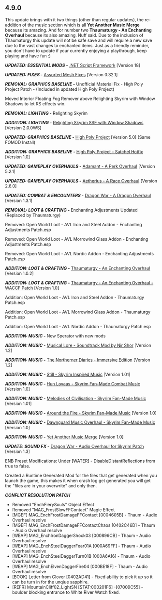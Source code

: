## 4.9.0

This update brings with it two things (other than regular updates), the re-addition of the music section which is all **Yet Another Music Merge** because its amazing. And for number two **Thaumaturgy - An Enchanting Overhaul** because its also amazing. Nuff said. Due to the inclusion of Thaumaturgy this update will not be safe save and will require a new save due to the vast changes to enchanted items. Just as a friendly reminder, you don't have to update if your currently enjoying a playthrough, keep playing and have fun :)



***UPDATED: ESSENTIAL MODS -*** [.NET Script Framework](https://www.nexusmods.com/skyrimspecialedition/mods/21294) [Version 18]

***UPDATED: FIXES -*** [Assorted Mesh Fixes](https://www.nexusmods.com/skyrimspecialedition/mods/32117) [Version 0.32.1]

***REMOVAL: GRAPHICS BASELINE -*** Unofficial Material Fix - High Poly Project Patch - (Included in updated High Poly Project)

Moved Interior Floating Fog Remover above Relighting Skyrim with Window Shadows to let RS effects win.

***REMOVAL: LIGHTING -*** Relighting Skyrim

***ADDITION: LIGHTING -*** [Relighting Skyrim SSE with Window Shadows](https://www.nexusmods.com/skyrimspecialedition/mods/8586) [Version 2.0.0WS]

***UPDATED: GRAPHICS BASELINE -*** [High Poly Project](https://www.nexusmods.com/skyrimspecialedition/mods/12029) [Version 5.0] (Same FOMOD Install)

***ADDITION: GRAPHICS BASELINE -*** [High Poly Project - Satchel Hotfix](https://www.nexusmods.com/skyrimspecialedition/mods/12029) [Version 1.0]

***UPDATED: GAMEPLAY OVERHAULS -*** [Adamant - A Perk Overhaul](https://www.nexusmods.com/skyrimspecialedition/mods/30191) [Version 5.2.1]

***UPDATED: GAMEPLAY OVERHAULS -*** [Aetherius - A Race Overhaul](https://www.nexusmods.com/skyrimspecialedition/mods/26686) [Version 2.6.0]

***UPDATED: COMBAT & ENCOUNTERS -*** [Dragon War - A Dragon Overhaul](https://www.nexusmods.com/skyrimspecialedition/mods/51310) [Version 1.3.1]

***REMOVAL: LOOT & CRAFTING -*** Enchanting Adjustments Updated (Replaced by Thaumaturgy)

Removed: Open World Loot - AVL Iron and Steel Addon - Enchanting Adjustments Patch.esp

Removed: Open World Loot - AVL Morrowind Glass Addon - Enchanting Adjustments Patch.esp

Removed: Open World Loot - AVL Nordic Addon - Enchanting Adjustments Patch.esp

***ADDITION: LOOT & CRAFTING -*** [Thaumaturgy - An Enchanting Overhaul](https://www.nexusmods.com/skyrimspecialedition/mods/57138) [Version 1.0.2]

***ADDITION: LOOT & CRAFTING -*** [Thaumaturgy - An Enchanting Overhaul - WACCF Patch](https://www.nexusmods.com/skyrimspecialedition/mods/57138) [Version 1.0]

Addition: Open World Loot - AVL Iron and Steel Addon - Thaumaturgy Patch.esp

Addition: Open World Loot - AVL Morrowind Glass Addon - Thaumaturgy Patch.esp

Addition: Open World Loot - AVL Nordic Addon - Thaumaturgy Patch.esp

***ADDITION: MUSIC -*** New Sperator with new mods 

***ADDITION: MUSIC -*** [Musical Lore - Soundtrack Mod by Nir Shor](https://www.nexusmods.com/skyrimspecialedition/mods/3200) [Version 1.2]

***ADDITION: MUSIC -*** [The Northerner Diaries - Immersive Edition](https://www.nexusmods.com/skyrimspecialedition/mods/28108) [Version 1.2] 

***ADDITION: MUSIC -*** [Still - Skyrim Inspired Music](https://www.nexusmods.com/skyrimspecialedition/mods/19401) [Version 1.01]

***ADDITION: MUSIC -*** [Hun Lovaas - Skyrim Fan-Made Combat Music](https://www.nexusmods.com/skyrimspecialedition/mods/16123) [Version 1.0]

***ADDITION: MUSIC -*** [Melodies of Civilisation - Skyrim Fan-Made Music](https://www.nexusmods.com/skyrimspecialedition/mods/30014) [Version 1.01]

***ADDITION: MUSIC -*** [Around the Fire - Skyrim Fan-Made Music](https://www.nexusmods.com/skyrimspecialedition/mods/36144) [Version 1.0]

***ADDITION: MUSIC -*** [Dawnguard Music Overhaul - Skyrim Fan-Made Music](https://www.nexusmods.com/skyrimspecialedition/mods/48613) [Version 1.0]

***ADDITION: MUSIC -*** [Yet Another Music Merge](https://www.nexusmods.com/skyrimspecialedition/mods/48725) [Version 1.0]

***UPDATE: SOUND FX -*** [Dragon War - Audio Overhaul for Skyrim Patch](https://www.nexusmods.com/skyrimspecialedition/mods/51310) [Version 1.3]



ENB Preset Modifications: Under [WATER] - DisableDistantReflections from true to false.

Created a Runtime Generated Mod for the files that get generated when you launch the game, this makes it when crash log get generated you will get the "files are in your overwrite" and only then.

***CONFLICT RESOLUTION PATCH***

- Removed "EnchFierySouls" Object Effect
- Removed "MAG_FrostSlowFFContact" Magic Effect
- [MGEF] MAG_EnchFrostDamageFFContact [0004605B] - Thaum - Audio Overhaul resolve
- [MGEF] MAG_EnchFrostDamageFFContactChaos [0402C46D] - Thaum - Audio Overhaul resolve
- [WEAP] MAG_EnchIronDaggerShock03 [000896CB] - Thaum - Audio Overhaul resolve
- [WEAP] MAG_EnchSteelDaggerFear01A [000A69FF] - Thaum - Audio Overhaul resolve
- [WEAP] MAG_EnchSteelDaggerTurn01B [000A6A16] - Thaum - Audio Overhaul resolve
- [WEAP] MAG_EnchElvenDaggerFire04 [000BE18F] - Thaum - Audio Overhaul resolve
- [BOOK] Letter from Glover [0402AD41] - Fixed ability to pick it up so it can be turn in for the unqiue sapphire.
- [REFR] MountainCliff02_LightSN [STAT:000201F6] -[07009C55] - boulder blocking entrance to White River Watch fixed.
